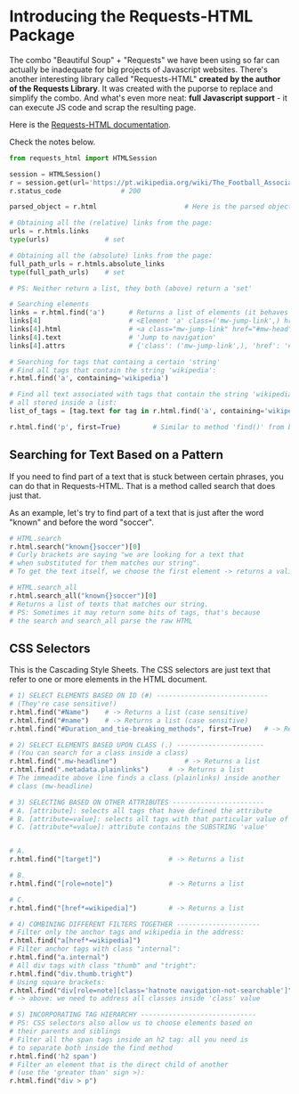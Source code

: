 # Introducing the Requests-HTML Package

The combo "Beautiful Soup" + "Requests" we have been using so far can actually be inadequate for big projects of Javascript websites. There's another interesting library called "Requests-HTML" **created by the author of the Requests Library**. It was created with the puporse to replace and simplify the combo. And what's even more neat: **full Javascript support** - it can execute JS code and scrap the resulting page.

Here is the [Requests-HTML documentation](https://docs.python-requests.org/projects/requests-html/en/latest/).

Check the notes below.

```python
from requests_html import HTMLSession

session = HTMLSession()
r = session.get(url='https://pt.wikipedia.org/wiki/The_Football_Association')
r.status_code               # 200

parsed_object = r.html                      # Here is the parsed object

# Obtaining all the (relative) links from the page:
urls = r.htmls.links
type(urls)              # set

# Obtaining all the (absolute) links from the page:
full_path_urls = r.htmls.absolute_links
type(full_path_urls)    # set

# PS: Neither return a list, they both (above) return a 'set'

# Searching elements
links = r.html.find('a')      # Returns a list of elements (it behaves like the 'find_all()' method from bs4)
links[4]                      # <Element 'a' class=('mw-jump-link',) href='#mw-head'>
links[4].html                 # <a class="mw-jump-link" href="#mw-head">Jump to navigation</a>
links[4].text                 # 'Jump to navigation'
links[4].attrs                # {'class': ('mw-jump-link',), 'href': '#mw-head'}

# Searching for tags that containg a certain 'string'
# Find all tags that contain the string 'wikipedia':
r.html.find('a', containing='wikipedia')

# Find all text associated with tags that contain the string 'wikipedia',
# all stored inside a list:
list_of_tags = [tag.text for tag in r.html.find('a', containing='wikipedia')]

r.html.find('p', first=True)        # Similar to method 'find()' from bs4
```

## Searching for Text Based on a Pattern

If you need to find part of a text that is stuck between certain phrases, you can do that in Requests-HTML. That is a method called search that does just that.

As an example, let's try to find part of a text that is just after the word "known" and before the word "soccer". 

```python
# HTML.search
r.html.search("known{}soccer")[0]
# Curly brackets are saying "we are looking for a text that
# when substituted for them matches our string".
# To get the text itself, we choose the first element -> returns a valid string

# HTML.search_all
r.html.search_all("known{}soccer")[0]
# Returns a list of texts that matches our string.
# PS: Sometimes it may return some bits of tags, that's because
# the search and search_all parse the raw HTML
```

## CSS Selectors

This is the Cascading Style Sheets. The CSS selectors are just text that refer to one or more elements in the HTML document. 

```python
# 1) SELECT ELEMENTS BASED ON ID (#) ----------------------------
# (They're case sensitive!)
r.html.find("#Name")    # -> Returns a list (case sensitive)
r.html.find("#name")    # -> Returns a list (case sensitive)
r.html.find("#Duration_and_tie-breaking_methods", first=True)   # -> Returns an element

# 2) SELECT ELEMENTS BASED UPON CLASS (.) ----------------------
# (You can search for a class inside a class)
r.html.find(".mw-headline")                 # -> Returns a list
r.html.find(".metadata.plainlinks")     # -> Returns a list
# The immeadite above line finds a class (plainlinks) inside another
# class (mw-headline)

# 3) SELECTING BASED ON OTHER ATTRIBUTES -----------------------
# A. [attribute]: selects all tags that have defined the attribute
# B. [attribute=value]: selects all tags with that particular value of the attribute
# C. [attribute*=value]: attribute contains the SUBSTRING 'value'


# A. 
r.html.find("[target]")                 # -> Returns a list

# B.
r.html.find("[role=note]")              # -> Returns a list

# C.
r.html.find("[href*=wikipedia]")        # -> Returns a list

# 4) COMBINING DIFFERENT FILTERS TOGETHER ---------------------
# Filter only the anchor tags and wikipedia in the address:
r.html.find("a[href*=wikipedia]")
# Filter anchor tags with class "internal":
r.html.find("a.internal")
# All div tags with class "thumb" and "tright":
r.html.find("div.thumb.tright")
# Using square brackets:
r.html.find("div[role=note][class='hatnote navigation-not-searchable']")
# -> above: we need to address all classes inside 'class' value

# 5) INCORPORATING TAG HIERARCHY -----------------------------
# PS: CSS selectors also allow us to choose elements based on
# their parents and siblings
# Filter all the span tags inside an h2 tag: all you need is
# to separate both inside the find method
r.html.find('h2 span')
# Filter an element that is the direct child of another
# (use the 'greater than' sign >):
r.html.find("div > p")

```
